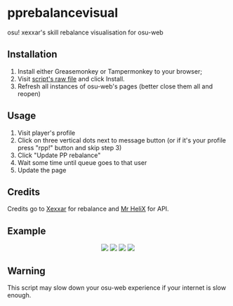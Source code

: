 # pprebalancevisual
osu! xexxar's skill rebalance visualisation for osu-web

## Installation
1. Install either Greasemonkey or Tampermonkey to your browser;
2. Visit [script's raw file](https://github.com/LMNYX/pprebalancevisual/raw/main/xexxarrebalance.user.js) and click Install.
3. Refresh all instances of osu-web's pages (better close them all and reopen)

## Usage
1. Visit player's profile
2. Click on three vertical dots next to message button (or if it's your profile press "rpp!" button and skip step 3)
3. Click "Update PP rebalance"
4. Wait some time until queue goes to that user
5. Update the page

## Credits
Credits go to [Xexxar](https://github.com/Xexxar) for rebalance and [Mr HeliX](https://osu.ppy.sh/users/2330619) for API.

## Example
<p align="center">
  <img src="https://user-images.githubusercontent.com/13962537/130500303-7b4e9ebd-3322-4b09-ae05-9281dca6664d.png">
  
  <img src="https://user-images.githubusercontent.com/13962537/130502643-953fb1fc-491c-4e3c-a144-4819e512a201.png">
  
  <img src="https://user-images.githubusercontent.com/13962537/130502689-f34a3716-41e7-417d-b881-4fd8cfd8cd40.png">
  
  <img src="https://user-images.githubusercontent.com/13962537/130502598-35187137-1bed-4087-9463-4f9ef5496936.png">
  
</p>

## Warning
This script may slow down your osu-web experience if your internet is slow enough.
